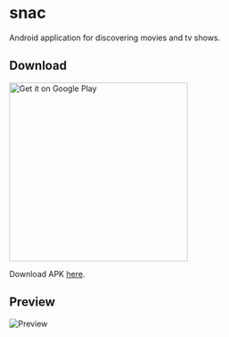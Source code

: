 # snac
Android application for discovering movies and tv shows.

## Download

<a href='https://play.google.com/store/apps/details?id=com.keetr.snac&pcampaignid=pcampaignidMKT-Other-global-all-co-prtnr-py-PartBadge-Mar2515-1'><img alt='Get it on Google Play' src='https://play.google.com/intl/en_us/badges/static/images/badges/en_badge_web_generic.png' width=320/></a>

Download APK [here](https://github.com/Omasyo/snac/releases/download/v0.3/app-release.apk).

## Preview

![Preview](assets/preview.gif)
